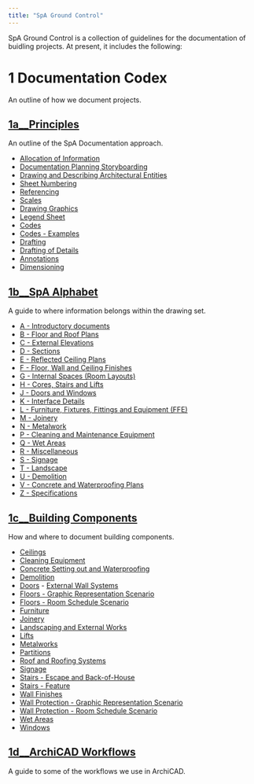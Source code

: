 ```yaml
---
title: "SpA Ground Control"
---
```


SpA Ground Control is a collection of guidelines for the documentation of buidling projects.
At present, it includes the following:

# 1 Documentation Codex
An outline of how we document projects.

## [1a__Principles](notes/1_Documentation%20Codex/1a_Principles/1a__Principles.md)

An outline of the SpA Documentation approach.
- [Allocation of Information](notes/1_Documentation%20Codex/1a_Principles/Allocation%20of%20Information.md)
- [Documentation Planning Storyboarding](notes/1_Documentation%20Codex/1a_Principles/Documentation%20Planning%20Storyboarding.md)
- [Drawing and Describing Architectural Entities](notes/1_Documentation%20Codex/1a_Principles/Drawing%20and%20Describing%20Architectural%20Entities.md)
- [Sheet Numbering](notes/1_Documentation%20Codex/1a_Principles/Sheet%20Numbering.md)
- [Referencing](notes/1_Documentation%20Codex/1a_Principles/Referencing.md)
- [Scales](notes/1_Documentation%20Codex/1a_Principles/Scales.md)
- [Drawing Graphics](notes/1_Documentation%20Codex/1a_Principles/Drawing%20Graphics.md)
- [Legend Sheet](notes/1_Documentation%20Codex/1a_Principles/Legend%20Sheet.md)
- [Codes](notes/1_Documentation%20Codex/1a_Principles/Codes.md)
- [Codes - Examples](notes/1_Documentation%20Codex/1a_Principles/Codes%20-%20Examples.md)
- [Drafting](notes/1_Documentation%20Codex/1a_Principles/Drafting.md)
- [Drafting of Details](notes/1_Documentation%20Codex/1a_Principles/Drafting%20of%20Details.md)
- [Annotations](notes/1_Documentation%20Codex/1a_Principles/Annotations.md)
- [Dimensioning](notes/1_Documentation%20Codex/1a_Principles/Dimensioning.md)

## [1b__SpA Alphabet](notes/1_Documentation%20Codex/1b_Alphabet/1b__SpA%20Alphabet.md)

A guide to where information belongs within the drawing set.
- [A - Introductory documents](notes/1_Documentation%20Codex/1b_Alphabet/A%20-%20Introductory%20documents.md)
- [B - Floor and Roof Plans](notes/1_Documentation%20Codex/1b_Alphabet/B%20-%20Floor%20and%20Roof%20Plans.md)
- [C - External Elevations](notes/1_Documentation%20Codex/1b_Alphabet/C%20-%20External%20Elevations.md)
- [D - Sections](notes/1_Documentation%20Codex/1b_Alphabet/D%20-%20Sections.md)
- [E - Reflected Ceiling Plans](notes/1_Documentation%20Codex/1b_Alphabet/E%20-%20Reflected%20Ceiling%20Plans.md)
- [F - Floor, Wall and Ceiling Finishes](notes/1_Documentation%20Codex/1b_Alphabet/F%20-%20Floor,%20Wall%20and%20Ceiling%20Finishes.md)
- [G - Internal Spaces (Room Layouts)](notes/1_Documentation%20Codex/1b_Alphabet/G%20-%20Internal%20Spaces%20(Room%20Layouts).md)
- [H - Cores, Stairs and Lifts](notes/1_Documentation%20Codex/1b_Alphabet/H%20-%20Cores,%20Stairs%20and%20Lifts.md)
- [J - Doors and Windows](notes/1_Documentation%20Codex/1b_Alphabet/J%20-%20Doors%20and%20Windows.md)
- [K - Interface Details](notes/1_Documentation%20Codex/1b_Alphabet/K%20-%20Interface%20Details.md)
- [L - Furniture, Fixtures, Fittings and Equipment (FFE)](notes/1_Documentation%20Codex/1b_Alphabet/L%20-%20Furniture,%20Fixtures,%20Fittings%20and%20Equipment%20(FFE).md)
- [M - Joinery](notes/1_Documentation%20Codex/1b_Alphabet/M%20-%20Joinery.md)
- [N - Metalwork](notes/1_Documentation%20Codex/1b_Alphabet/N%20-%20Metalwork.md)
- [P - Cleaning and Maintenance Equipment](notes/1_Documentation%20Codex/1b_Alphabet/P%20-%20Cleaning%20and%20Maintenance%20Equipment.md)
- [Q - Wet Areas](notes/1_Documentation%20Codex/1b_Alphabet/Q%20-%20Wet%20Areas.md)
- [R - Miscellaneous](notes/1_Documentation%20Codex/1b_Alphabet/R%20-%20Miscellaneous.md)
- [S - Signage](notes/1_Documentation%20Codex/1b_Alphabet/S%20-%20Signage.md)
- [T - Landscape](notes/1_Documentation%20Codex/1b_Alphabet/T%20-%20Landscape.md)
- [U - Demolition](notes/1_Documentation%20Codex/1b_Alphabet/U%20-%20Demolition.md)
- [V - Concrete and Waterproofing Plans](notes/1_Documentation%20Codex/1b_Alphabet/V%20-%20Concrete%20and%20Waterproofing%20Plans.md)
- [Z - Specifications](notes/1_Documentation%20Codex/1b_Alphabet/Z%20-%20Specifications.md)

## [1c__Building Components](notes/1_Documentation%20Codex/1c_Building%20Components/1c__Building%20Components.md) ##

How and where to document building components.
- [Ceilings](notes/1_Documentation%20Codex/1c_Building%20Components/Ceilings.md)
- [Cleaning Equipment](notes/1_Documentation%20Codex/1c_Building%20Components/Cleaning%20Equipment.md)
- [Concrete Setting out and Waterproofing](notes/1_Documentation%20Codex/1c_Building%20Components/Concrete%20Setting%20out%20and%20Waterproofing.md)
- [Demolition](notes/1_Documentation%20Codex/1c_Building%20Components/Demolition.md)
- [Doors](notes/1_Documentation%20Codex/1c_Building%20Components/Doors.md)	- [External Wall Systems](notes/1_Documentation%20Codex/1c_Building%20Components/External%20Wall%20Systems.md)
- [Floors - Graphic Representation Scenario](notes/1_Documentation%20Codex/1c_Building%20Components/Floors%20-%20Graphic%20Representation%20Scenario.md)
- [Floors - Room Schedule Scenario](notes/1_Documentation%20Codex/1c_Building%20Components/Floors%20-%20Room%20Schedule%20Scenario.md)
- [Furniture](notes/1_Documentation%20Codex/1c_Building%20Components/Furniture.md)
- [Joinery](notes/1_Documentation%20Codex/1c_Building%20Components/Joinery.md)
- [Landscaping and External Works](notes/1_Documentation%20Codex/1c_Building%20Components/Landscaping%20and%20External%20Works.md)
- [Lifts](notes/1_Documentation%20Codex/1c_Building%20Components/Lifts.md)
- [Metalworks](notes/1_Documentation%20Codex/1c_Building%20Components/Metalworks.md)
- [Partitions](notes/1_Documentation%20Codex/1c_Building%20Components/Partitions.md)
- [Roof and Roofing Systems](notes/1_Documentation%20Codex/1c_Building%20Components/Roof%20and%20Roofing%20Systems.md)
- [Signage](notes/1_Documentation%20Codex/1c_Building%20Components/Signage.md)
- [Stairs - Escape and Back-of-House](notes/1_Documentation%20Codex/1c_Building%20Components/Stairs%20-%20Escape%20and%20Back-of-House.md)
- [Stairs - Feature](notes/1_Documentation%20Codex/1c_Building%20Components/Stairs%20-%20Feature.md)
- [Wall Finishes](notes/1_Documentation%20Codex/1c_Building%20Components/Wall%20Finishes.md)
- [Wall Protection - Graphic Representation Scenario](notes/1_Documentation%20Codex/1c_Building%20Components/Wall%20Protection%20-%20Graphic%20Representation%20Scenario.md)
- [Wall Protection - Room Schedule Scenario](notes/1_Documentation%20Codex/1c_Building%20Components/Wall%20Protection%20-%20Room%20Schedule%20Scenario.md)
- [Wet Areas](notes/1_Documentation%20Codex/1c_Building%20Components/Wet%20Areas.md)
- [Windows](notes/1_Documentation%20Codex/1c_Building%20Components/Windows.md)

## [1d__ArchiCAD Workflows](notes/1_Documentation%20Codex/1d_ArchiCAD/1d__ArchiCAD%20Workflows.md) 

A guide to some of the workflows we use in ArchiCAD.

